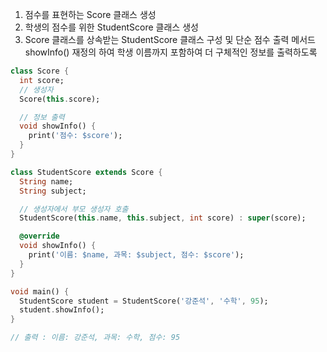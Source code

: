 
1. 점수를 표현하는 Score 클래스 생성
2. 학생의 점수를 위한 StudentScore 클래스 생성
3. Score 클래스를 상속받는 StudentScore 클래스 구성 및 단순 점수 출력 메서드 showInfo() 재정의 하여 학생 이름까지 포함하여 더 구체적인 정보를 출력하도록

```dart
class Score {
  int score;
  // 생성자
  Score(this.score);

  // 정보 출력
  void showInfo() {
    print('점수: $score');
  }
}

class StudentScore extends Score {
  String name;
  String subject;

  // 생성자에서 부모 생성자 호출
  StudentScore(this.name, this.subject, int score) : super(score);

  @override
  void showInfo() {
    print('이름: $name, 과목: $subject, 점수: $score');
  }
}

void main() {
  StudentScore student = StudentScore('강준석', '수학', 95);
  student.showInfo();
}

// 출력 : 이름: 강준석, 과목: 수학, 점수: 95
```


